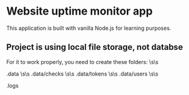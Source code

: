# Website uptime monitor app

This application is built with vanilla Node.js for learning purposes.

## Project is using local file storage, not databse

For it to work properly, you need to create these folders: \s\s

.data \s\s
.data/checks \s\s
.data/tokens \s\s
.data/users \s\s

.logs
